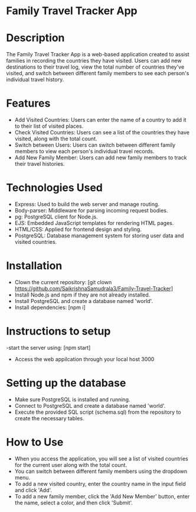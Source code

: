 # Family Travel Tracker App

# Description
 The Family Travel Tracker App is a web-based application created to assist families in recording the countries they have visited. Users can add new destinations to their travel log, view the total number of countries they've visited, and switch between different family members to see each person's individual travel history.

 # Features

- Add Visited Countries: Users can enter the name of a country to add it to their list of visited places.
- Check Visited Countries: Users can see a list of the countries they have visited, along with the total count.
- Switch between Users: Users can switch between different family members to view each person's individual travel records.
- Add New Family Member: Users can add new family members to track their travel histories.

# Technologies Used

- Express: Used to build the web server and manage routing.
- Body-parser: Middleware for parsing incoming request bodies.
- pg: PostgreSQL client for Node.js.
- EJS: Embedded JavaScript templates for rendering HTML pages.
- HTML/CSS: Applied for frontend design and styling.
- PostgreSQL: Database management system for storing user data and visited countries.

# Installation

- Clown the current repository:
  [git clown https://github.com/SaikrishnaSamudrala3/Family-Travel-Tracker]
- Install Node.js and npm if they are not already installed.  
- Install PostgreSQL and create a database named 'world'.
- Install dependencies:
  [npm i]

# Instructions to setup
-start the server using:
[npm start]
- Access the web appilcation through your local host 3000
  
# Setting up the database
- Make sure PostgreSQL is installed and running.  
- Connect to PostgreSQL and create a database named 'world'.  
- Execute the provided SQL script (schema.sql) from the repository to create the necessary tables.

# How to Use
- When you access the application, you will see a list of visited countries for the current user along with the total count.  
- You can switch between different family members using the dropdown menu.  
- To add a new visited country, enter the country name in the input field and click 'Add'.  
- To add a new family member, click the 'Add New Member' button, enter the name, select a color, and then click 'Submit'.
